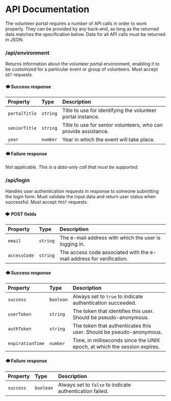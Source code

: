 # API Documentation
The volunteer portal requires a number of API calls in order to work properly. They can be provided
by any back-end, as long as the returned data matches the specification below. Data for all API
calls must be returned in JSON.

### /api/environment
Returns information about the volunteer portal environment, enabling it to be customized for a
particular event or group of volunteers. Must accept `GET` requests.

#### 🡄 Success response

| Property         | Type     | Description |
| :---             | :---     | :--- |
| `portalTitle`    | `string` | Title to use for identifying the volunteer portal instance. |
| `seniorTitle`    | `string` | Title to use for senior volunteers, who can provide assistance. |
| `year`           | `number` | Year in which the event will take place. |

#### 🡄 Failure response

_Not applicable. This is a data-only call that must be supported._

### /api/login

Handles user authentication requests in response to someone submitting the login form. Must validate
the input data and return user status when successful. Must accept `POST` requests.

#### 🡆 POST fields

| Property     | Type     | Description |
| :---         | :---     | :--- |
| `email`      | `string` | The e-mail address with which the user is logging in. |
| `accessCode` | `string` | The access code associated with the e-mail address for verification. |


#### 🡄 Success response

| Property         | Type      | Description |
| :---             | :---      | :--- |
| `success`        | `boolean` | Always set to `true` to indicate authentication succeeded. |
| `userToken`      | `string`  | The token that identifies this user. Should be pseudo-anonymous.|
| `authToken`      | `string`  | The token that authenticates this user. Should be pseudo-anonymous. |
| `expirationTime` | `number`  | Time, in milliseconds since the UNIX epoch, at which the session expires.|

#### 🡄 Failure response

| Property  | Type      | Description |
| :---      | :---      | :--- |
| `success` | `boolean` | Always set to `false` to indicate authentication failed. |
